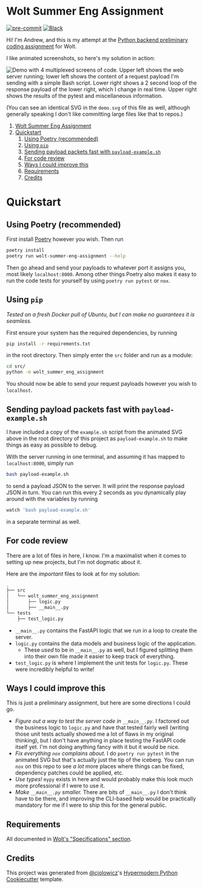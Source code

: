 # Wolt Summer Eng Assignment

[![pre-commit](https://img.shields.io/badge/pre--commit-enabled-brightgreen?logo=pre-commit&logoColor=white)][pre-commit]
[![Black](https://img.shields.io/badge/code%20style-black-000000.svg)][black]

[pypi_]: https://pypi.org/project/wolt-summer-eng-assignment/
[status]: https://pypi.org/project/wolt-summer-eng-assignment/
[python version]: https://pypi.org/project/wolt-summer-eng-assignment
[read the docs]: https://wolt-summer-eng-assignment.readthedocs.io/
[tests]: https://github.com/hiAndrewQuinn/wolt-summer-eng-assignment/actions?workflow=Tests
[codecov]: https://app.codecov.io/gh/hiAndrewQuinn/wolt-summer-eng-assignment
[pre-commit]: https://github.com/pre-commit/pre-commit
[black]: https://github.com/psf/black

Hi! I'm Andrew, and this is my attempt at the [Python backend preliminary coding assignment](https://github.com/woltapp/engineering-summer-intern-2023) for Wolt. 

I like animated screenshots, so here's my solution in action:

![Demo with 4 multiplexed screens of code. Upper left shows the web server running; lower left shows the content of a request payload I'm sending with a simple Bash script. Lower right shows a 2 second loop of the response payload of the lower right, which I change in real time. Upper right shows the results of the pytest and miscellaneous information.](https://user-images.githubusercontent.com/53230903/216786616-c4c7be95-0f5d-4ea2-8ef8-aad03fc6a60b.svg)

(You can see an identical SVG in the `demo.svg` of this file as well, although generally speaking I don't like committing large files like that to repos.)

1. [Wolt Summer Eng Assignment](#wolt-summer-eng-assignment)
2. [Quickstart](#quickstart)
   1. [Using Poetry (recommended)](#using-poetry-recommended)
   2. [Using `pip`](#using-pip)
   3. [Sending payload packets fast with `payload-example.sh`](#sending-payload-packets-fast-with-payload-examplesh)
   4. [For code review](#for-code-review)
   5. [Ways I could improve this](#ways-i-could-improve-this)
   6. [Requirements](#requirements)
   7. [Credits](#credits)


# Quickstart

## Using Poetry (recommended)

First install [Poetry](https://python-poetry.org/docs/) however you wish. Then run

```bash
poetry install
poetry run wolt-summer-eng-assignment --help
```

Then go ahead and send your payloads to whatever port it assigns you, most likely `localhost:8000`. Among other things Poetry also makes it easy to run the code tests for yourself by using `poetry run pytest` or `nox`.

## Using `pip`

_Tested on a fresh Docker pull of Ubuntu, but I can make no guarantees it is seamless._

First ensure your system has the required dependencies, by running

```bash
pip install -r requirements.txt
```

in the root directory. Then simply enter the `src` folder and run as a module:

```bash
cd src/
python -m wolt_summer_eng_assignment
```

You should now be able to send your request payloads however you wish to `localhost`.

## Sending payload packets fast with `payload-example.sh`

I have included a copy of the `example.sh` script from
the animated SVG above in the
root directory of this project as `payload-example.sh` to
make things as easy as possible to debug.

With the server running in one terminal, and assuming
it has mapped to `localhost:8000`, simply run

```bash
bash payload-example.sh
```

to send a payload JSON to the server. It will print the
response payload JSON in turn. You can run this every
2 seconds as you dynamically play around with the variables
by running

```bash
watch 'bash payload-example.sh'
```

in a separate terminal as well. 

## For code review

There are a lot of files in here, I know. I'm a maximalist when it comes to setting up new projects, but I'm not dogmatic about it.

Here are the _important_ files to look at for my solution:

```bash
.
├── src
│   └── wolt_summer_eng_assignment
│       ├── logic.py
│       ├── __main__.py
└── tests
    ├── test_logic.py
```

- `__main__.py` contains the FastAPI logic that we run in a loop to create the server.
- `logic.py` contains the data models and business logic of the application.
  - These _used_ to be in `__main__.py` as well, but I figured splitting them into their
    own file made it easier to keep track of everything.
- `test_logic.py` is where I implement the unit tests for `logic.py`. These were incredibly helpful to write!


## Ways I could improve this

This is just a preliminary assignment, but here are some directions I could go.

- *Figure out a way to test the server code in `__main__.py`.* I factored out the business logic to `logic.py` and
  have that tested fairly well (writing those unit tests actually showed me a lot of flaws in my original thinking),
  but I don't have anything in place testing the FastAPI code itself yet. I'm not doing anything fancy with it but
  it would be nice.
- *Fix everything `nox` complains about.* I do `poetry run pytest` in the animated SVG but that's actually just the
  tip of the iceberg. You can run `nox` on this repo to see _a lot_ more places where things can be fixed,
  dependency patches could be applied, etc.
- *Use types!* `mypy` exists in here and would probably make this look much more professional if I were to use it.
- *Make `__main__.py` smaller.* There are bits of `__main__.py` I don't think have to be there, and improving the
  CLI-based help would be practically mandatory for me if I were to ship this for the general public.

## Requirements

All documented in [Wolt's "Specifications" section](https://github.com/woltapp/engineering-summer-intern-2023#specification).

## Credits

This project was generated from [@cjolowicz]'s [Hypermodern Python Cookiecutter] template.

[@cjolowicz]: https://github.com/cjolowicz
[pypi]: https://pypi.org/
[hypermodern python cookiecutter]: https://github.com/cjolowicz/cookiecutter-hypermodern-python
[file an issue]: https://github.com/hiAndrewQuinn/wolt-summer-eng-assignment/issues
[pip]: https://pip.pypa.io/

<!-- github-only -->

[license]: https://github.com/hiAndrewQuinn/wolt-summer-eng-assignment/blob/main/LICENSE
[contributor guide]: https://github.com/hiAndrewQuinn/wolt-summer-eng-assignment/blob/main/CONTRIBUTING.md
[command-line reference]: https://wolt-summer-eng-assignment.readthedocs.io/en/latest/usage.html
